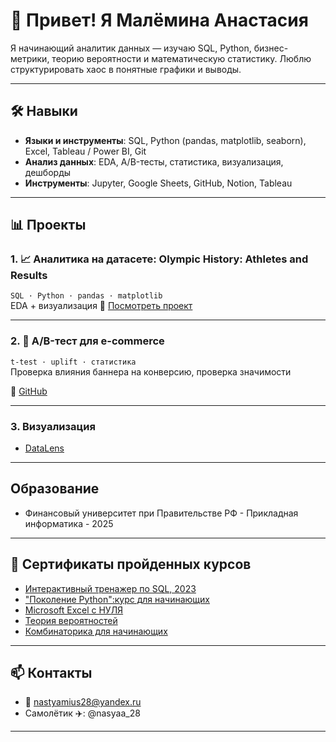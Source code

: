 # 👋 Привет! Я Малёмина Анастасия

Я начинающий аналитик данных — изучаю SQL, Python, бизнес-метрики, теорию вероятности и математическую статистику. Люблю структурировать хаос в понятные графики и выводы. 

---

## 🛠 Навыки

- **Языки и инструменты**: SQL, Python (pandas, matplotlib, seaborn), Excel, Tableau / Power BI, Git
- **Анализ данных**: EDA, A/B-тесты, статистика, визуализация, дешборды
- **Инструменты**: Jupyter, Google Sheets, GitHub, Notion, Tableau

---

## 📊 Проекты

### 1. 📈 Аналитика на датасете: Olympic History: Athletes and Results
`SQL · Python · pandas · matplotlib`  
EDA + визуализация 
🔗 [Посмотреть проект](https://colab.research.google.com/drive/1GGWMfHz-LknpS-8F7fFwvVGGYgAbjAYI?usp=sharing)

---

### 2. 🧪 A/B-тест для e-commerce  
`t-test · uplift · статистика`  
Проверка влияния баннера на конверсию, проверка значимости

🔗 [GitHub](ССЫЛКА)

---
### 3. Визуализация 
- [DataLens](https://datalens.yandex.cloud/tfxp5kjhismyf)

---

## Образование

- Финансовый университет при Правительстве РФ - Прикладная информатика - 2025

---

## 🏅 Сертификаты пройденных курсов 

- [Интерактивный тренажер по SQL, 2023](https://github.com/nasya28/nasya/blob/main/stepik-certificate-63054-e2af2cf.pdf)
- ["Поколение Python":курс для начинающих](https://github.com/nasya28/nasya/blob/main/stepik-certificate-58852-de7dcfc.pdf)
- [Microsoft Excel с НУЛЯ](https://github.com/nasya28/nasya28/blob/main/stepik-certificate-159003-d9fc819.pdf)
- [Теория вероятностей]()
- [Комбинаторика для начинающих]()

---

## 📫 Контакты

- 📧 nastyamius28@yandex.ru
- Самолётик ✈️: @nasyaa_28

---


